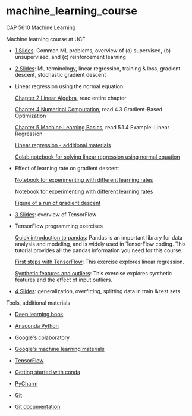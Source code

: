 # machine_learning_course

CAP 5610 Machine Learning

Machine learning course at UCF

- [1 Slides](https://github.com/schneider128k/machine_learning_course/blob/master/1_slides.pdf): Common ML problems, overview of (a) supervised, (b) unsupervised, and (c) reinforcement learning

- [2 Slides](https://github.com/schneider128k/machine_learning_course/blob/master/2_slides.pdf): ML terminology, linear regression, training & loss, gradient descent, stochastic gradient descent

- Linear regression using the normal equation

  [Chapter 2 Linear Algebra](https://www.deeplearningbook.org/contents/linear_algebra.html), read entire chapter
  
  [Chapter 4 Numerical Computation](https://www.deeplearningbook.org/contents/numerical.html), read 4.3 Gradient-Based Optimization
  
  [Chapter 5 Machine Learning Basics](https://www.deeplearningbook.org/contents/ml.html), read 5.1.4 Example: Linear Regression
  
  [Linear regression - additional materials](https://github.com/schneider128k/machine_learning_course/blob/master/linear_regression_additional_results.pdf)

  [Colab notebook for solving linear regression using normal equation](https://colab.research.google.com/drive/1J7yct9aGfhtfXw8n00Mq4R-xldSSM1WY)

- Effect of learning rate on gradient descent

  [Notebook for experimenting with different learning rates](https://github.com/schneider128k/machine_learning_course/blob/master/optimizing_learning_rate.ipynb)
  
  [Notebook for experimenting with different learning rates](https://colab.research.google.com/drive/1eECClMU1r-Y9hzPnRw89__jC3nw3C-zD)

   [Figure of a run of gradient descent](https://github.com/schneider128k/machine_learning_course/blob/master/optimizing_learning_rate_example_run.png)

- [3 Slides](https://github.com/schneider128k/machine_learning_course/blob/master/3_slides.pdf): overview of TensorFlow

- TensorFlow programming exercises

  [Quick introduction to pandas](https://colab.research.google.com/notebooks/mlcc/intro_to_pandas.ipynb):
  Pandas is an important library for data analysis and modeling, and is widely used in TensorFlow coding. This tutorial provides all the pandas information you need for this course.
  
  [First steps with TensorFlow](https://colab.research.google.com/notebooks/mlcc/first_steps_with_tensor_flow.ipynb):
  This exercise explores linear regression.
  
  [Synthetic features and outliers](https://colab.research.google.com/notebooks/mlcc/synthetic_features_and_outliers.ipynb):
  This exercise explores synthetic features and the effect of input outliers.

- [4 Slides](https://github.com/schneider128k/machine_learning_course/blob/master/4_slides.pdf): generalization, overfitting, splitting data in train & test sets

Tools, additional materials

- [Deep learning book](https://www.deeplearningbook.org/)

- [Anaconda Python](https://www.anaconda.com/)

- [Google's colaboratory](https://colab.research.google.com/notebooks/welcome.ipynb)

- [Google's machine learning materials](https://developers.google.com/machine-learning/crash-course/)

- [TensorFlow](https://www.tensorflow.org/)

- [Getting started with conda](https://conda.io/docs/user-guide/overview.html)

- [PyCharm](https://www.jetbrains.com/pycharm/)

- [Git](https://git-scm.com/)

- [Git documentation](https://git-scm.com/doc)


